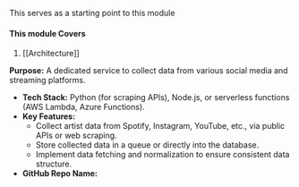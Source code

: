 This serves as a starting point to this module

#### This module Covers
1. [[Architecture]]

**Purpose:** A dedicated service to collect data from various social media and streaming platforms.

- **Tech Stack:** Python (for scraping APIs), Node.js, or serverless functions (AWS Lambda, Azure Functions).
- **Key Features:**
    - Collect artist data from Spotify, Instagram, YouTube, etc., via public APIs or web scraping.
    - Store collected data in a queue or directly into the database.
    - Implement data fetching and normalization to ensure consistent data structure.
- **GitHub Repo Name:**